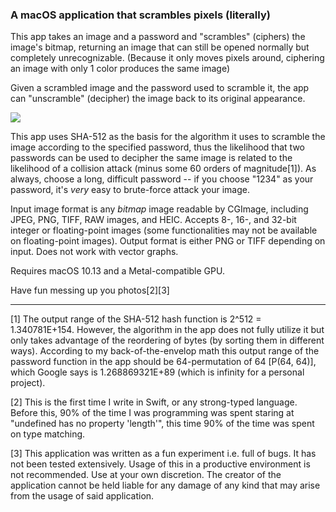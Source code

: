 ###  A macOS application that scrambles pixels (literally) 

This app takes an image and a password and "scrambles" (ciphers) the image's bitmap, returning an image that can still be opened normally but completely unrecognizable. (Because it only moves pixels around, ciphering an image with only 1 color produces the same image)

Given a scrambled image and the password used to scramble it, the app can "unscramble" (decipher) the image back to its original appearance. 

![](demo.gif)

This app uses SHA-512 as the basis for the algorithm it uses to scramble the image according to the specified password, thus the likelihood that two passwords can be used to decipher the same image is related to the likelihood of a collision attack (minus some 60 orders of magnitude[1]). As always, choose a long, difficult password -- if you choose "1234" as your password, it's _very_ easy to brute-force attack your image.

Input image format is any _bitmap_ image readable by CGImage, including JPEG, PNG, TIFF, RAW images, and HEIC. Accepts 8-, 16-, and 32-bit integer or floating-point images (some functionalities may not be available on floating-point images). Output format is either PNG or TIFF depending on input. Does not work with vector graphs. 

Requires macOS 10.13 and a Metal-compatible GPU.

Have fun messing up you photos[2][3]

---

[1] The output range of the SHA-512 hash function is 2^512 = 1.340781E+154. However, the algorithm in the app does not fully utilize it but only takes advantage of the reordering of bytes (by sorting them in different ways). According to my back-of-the-envelop math this output range of the password function in the app should be 64-permutation of 64 [P(64, 64)], which Google says is 1.268869321E+89 (which is infinity for a personal project).

[2] This is the first time I write in Swift, or any strong-typed language. Before this, 90% of the time I was programming was spent staring at "undefined has no property 'length'", this time 90% of the time was spent on type matching.

[3] This application was written as a fun experiment i.e. full of bugs. It has not been tested extensively. Usage of this in a productive environment is not recommended. Use at your own discretion. The creator of the application cannot be held liable for any damage of any kind that may arise from the usage of said application.
